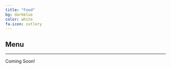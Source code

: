 ```yaml
---
title: "Food"
bg: darkblue
color: white
fa-icon: cutlery
---
```


## Menu

-------------------------

Coming Soon!


